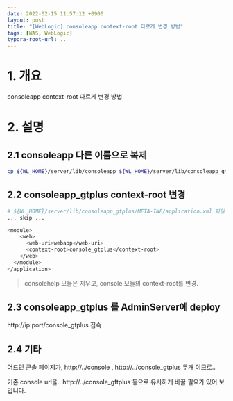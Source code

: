 ```yaml
---
date: 2022-02-15 11:57:12 +0900
layout: post
title: "[WebLogic] consoleapp context-root 다르게 변경 방법"
tags: [WAS, WebLogic]
typora-root-url: ..
---
```



# 1. 개요

consoleapp context-root 다르게 변경 방법



# 2. 설명

## 2.1 consoleapp 다른 이름으로 복제

```sh
cp ${WL_HOME}/server/lib/consoleapp ${WL_HOME}/server/lib/consoleapp_gtplus
```



## 2.2 consoleapp_gtplus context-root 변경

```sh
# ${WL_HOME}/server/lib/consoleapp_gtplus/META-INF/application.xml 파일 편집
... skip ...

<module>
    <web>
      <web-uri>webapp</web-uri>
      <context-root>console_gtplus</context-root>
    </web>
  </module>
</application>
```

> consolehelp 모듈은 지우고, console 모듈의 context-root를 변경.



## 2.3 consoleapp_gtplus 를 AdminServer에 deploy

http://ip:port/console_gtplus 접속



## 2.4 기타

어드민 콘솔 페이지가, http://../console  ,  http://../console_gtplus 두개 이므로..

기존 console url을.. http://../console_gftplus 등으로 유사하게 바꿀 필요가 있어 보입니다.
